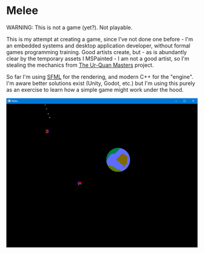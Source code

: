 Melee
============

WARNING: This is not a game (yet?). Not playable.

This is my attempt at creating a game, since I've not done one before - I'm an
embedded systems and desktop application developer, without formal games
programming training. Good artists create, but - as is abundantly clear by the
temporary assets I MSPainted - I am not a good artist, so I'm stealing the
mechanics from [The Ur-Quan Masters](http://sc2.sourceforge.net/) project.

So far I'm using [SFML](https://www.sfml-dev.org/) for the rendering, and modern
C++ for the "engine". I'm aware better solutions exist (Unity, Godot, etc.) but
I'm using this purely as an exercise to learn how a simple game might work
under the hood.

![Example Gameplay](Game.png)
